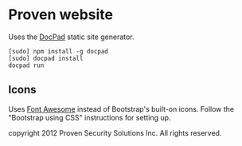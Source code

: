 # Proven website

Uses the [DocPad](https://github.com/bevry/docpad) static site generator.

```
[sudo] npm install -g docpad
[sudo] docpad install
docpad run
```

## Icons

Uses [Font Awesome](http://fortawesome.github.com/Font-Awesome/) instead of Bootstrap's built-on icons. Follow the "Bootstrap using CSS" instructions for setting up.

copyright 2012 Proven Security Solutions Inc. All rights reserved.
